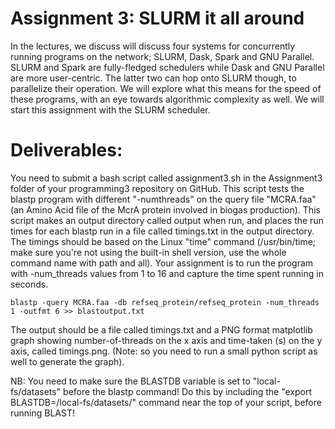 # Assignment 3: SLURM it all around
In the lectures, we discuss will discuss four systems for concurrently running programs on the network; SLURM, Dask, Spark and GNU Parallel. SLURM and Spark are fully-fledged schedulers while Dask and GNU Parallel are more user-centric. The latter two can hop onto SLURM though, to parallelize their operation. We will explore what this means for the speed of these programs, with an eye towards algorithmic complexity as well. We will start this assignment with the SLURM scheduler.

# Deliverables:
You need to submit a bash script called assignment3.sh in the Assignment3 folder of your programming3 repository on GitHub. This script tests the blastp program with different "-numthreads" on the query file "MCRA.faa" (an Amino Acid file of the McrA protein involved in biogas production). This script makes an output directory called output when run, and places the run times for each blastp run in a file called timings.txt in the output directory. The timings should be based on the Linux "time" command (/usr/bin/time; make sure you're not using the built-in shell version, use the whole command name with path and all).
Your assignment is to run the program with -num_threads values from 1 to 16 and capture the time spent running in seconds.<br>
```export BLASTDB=/local-fs/datasets/
blastp -query MCRA.faa -db refseq_protein/refseq_protein -num_threads 1 -outfmt 6 >> blastoutput.txt
```
The output should be a file called timings.txt and a PNG format matplotlib graph showing number-of-threads on the x axis and time-taken (s) on the y axis, called timings.png. (Note: so you need to run a small python script as well to generate the graph).<br>

NB: You need to make sure the BLASTDB variable is set to "local-fs/datasets" before the blastp command! Do this by including the "export BLASTDB=/local-fs/datasets/" command near the top of your script, before running BLAST!
